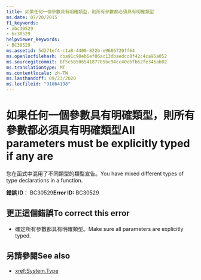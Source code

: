```yaml
---
title: 如果任何一個參數具有明確類型，則所有參數都必須具有明確類型
ms.date: 07/20/2015
f1_keywords:
- vbc30529
- bc30529
helpviewer_keywords:
- BC30529
ms.assetid: 5d271ef4-c1a8-4400-822b-e9686720ff64
ms.openlocfilehash: cba91c90eb6ef86ac13dbaedcc8f42c4ca95a052
ms.sourcegitcommit: bf5c5850654187705bc94cc40ebfb62fe346ab02
ms.translationtype: MT
ms.contentlocale: zh-TW
ms.lasthandoff: 09/23/2020
ms.locfileid: "91064198"
---
```

# <a name="all-parameters-must-be-explicitly-typed-if-any-are"></a><span data-ttu-id="a8084-102">如果任何一個參數具有明確類型，則所有參數都必須具有明確類型</span><span class="sxs-lookup"><span data-stu-id="a8084-102">All parameters must be explicitly typed if any are</span></span>

<span data-ttu-id="a8084-103">您在函式中混用了不同類型的類型宣告。</span><span class="sxs-lookup"><span data-stu-id="a8084-103">You have mixed different types of type declarations in a function.</span></span>  
  
 <span data-ttu-id="a8084-104">**錯誤 ID︰** BC30529</span><span class="sxs-lookup"><span data-stu-id="a8084-104">**Error ID:** BC30529</span></span>  
  
## <a name="to-correct-this-error"></a><span data-ttu-id="a8084-105">更正這個錯誤</span><span class="sxs-lookup"><span data-stu-id="a8084-105">To correct this error</span></span>  
  
- <span data-ttu-id="a8084-106">確定所有參數都具有明確類型。</span><span class="sxs-lookup"><span data-stu-id="a8084-106">Make sure all parameters are explicitly typed.</span></span>  
  
## <a name="see-also"></a><span data-ttu-id="a8084-107">另請參閱</span><span class="sxs-lookup"><span data-stu-id="a8084-107">See also</span></span>

- <xref:System.Type>
